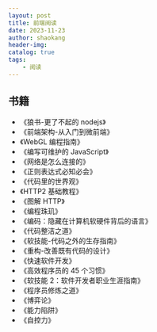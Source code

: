 ```yaml
---
layout: post
title: 前端阅读
date: 2023-11-23
author: shaokang
header-img:
catalog: true
tags:
    - 阅读
---
```


## 书籍

-   《狼书-更了不起的 nodejs》
-   《前端架构-从入门到微前端》
-   《WebGL 编程指南》
-   《编写可维护的 JavaScript》
-   《网络是怎么连接的》
-   《正则表达式必知必会》
-   《代码里的世界观》
-   《HTTP2 基础教程》
-   《图解 HTTP》
-   《编程珠玑》
-   《编码：隐藏在计算机软硬件背后的语言》
-   《代码整洁之道》
-   《软技能-代码之外的生存指南》
-   《重构-改善既有代码的设计》
-   《快速软件开发》
-   《高效程序员的 45 个习惯》
-   《软技能 2：软件开发者职业生涯指南》
-   《程序员修炼之道》
-   《博弈论》
-   《能力陷阱》
-   《自控力》
